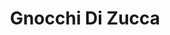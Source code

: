 ---
title: 'Gnocchi Di Zucca'
thumbnail: 'https://acnhcdn.com/2.0/CookingIcon/FtrGnocchiPumpkinCropped.png'
type: savory
ingredients:
  -
    id: 'flour'
    quantity: 2
    type: 'misc'
  -
    id: 'pumpkin'
    quantity: 3
    type: 'crop'

layout: '../../layouts/RecipeDetail.astro'
---